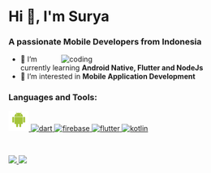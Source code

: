 <h1 align="left">Hi 👋, I'm Surya</h1>
<h3 align="left">A passionate Mobile Developers from Indonesia</h3>
<img align="right" alt="coding" width="400" src="https://cdn.dribbble.com/users/1162077/screnshoots/3848914/programmer.gif">


- 🌱 I’m currently learning **Android Native, Flutter and NodeJs**
- 👀 I’m interested in **Mobile Application Development**

<p align="left">
</p>

<h3 align="left">Languages and Tools:</h3>
<p align="left"> <a href="https://developer.android.com" target="_blank" rel="noreferrer"> <img src="https://raw.githubusercontent.com/devicons/devicon/master/icons/android/android-original-wordmark.svg" alt="android" width="40" height="40"/> </a> <a href="https://dart.dev" target="_blank" rel="noreferrer"> <img src="https://www.vectorlogo.zone/logos/dartlang/dartlang-icon.svg" alt="dart" width="40" height="40"/> </a> <a href="https://firebase.google.com/" target="_blank" rel="noreferrer"> <img src="https://www.vectorlogo.zone/logos/firebase/firebase-icon.svg" alt="firebase" width="40" height="40"/> </a> <a href="https://flutter.dev" target="_blank" rel="noreferrer"> <img src="https://www.vectorlogo.zone/logos/flutterio/flutterio-icon.svg" alt="flutter" width="40" height="40"/> </a> <a href="https://kotlinlang.org" target="_blank" rel="noreferrer"> <img src="https://www.vectorlogo.zone/logos/kotlinlang/kotlinlang-icon.svg" alt="kotlin" width="40" height="40"/> </a> </p>

<br>
<p align="left">
<a href="https://github.com/suryaant">
  <img height="150em" src="https://github-readme-stats-eight-theta.vercel.app/api?username=suryaant&show_icons=true&theme=algolia&include_all_commits=true&count_private=true"/>
  <img height="150em" src="https://github-readme-stats-eight-theta.vercel.app/api/top-langs/?username=suryaant&layout=compact&langs_count=8&theme=algolia"/>
</a>
</p>
